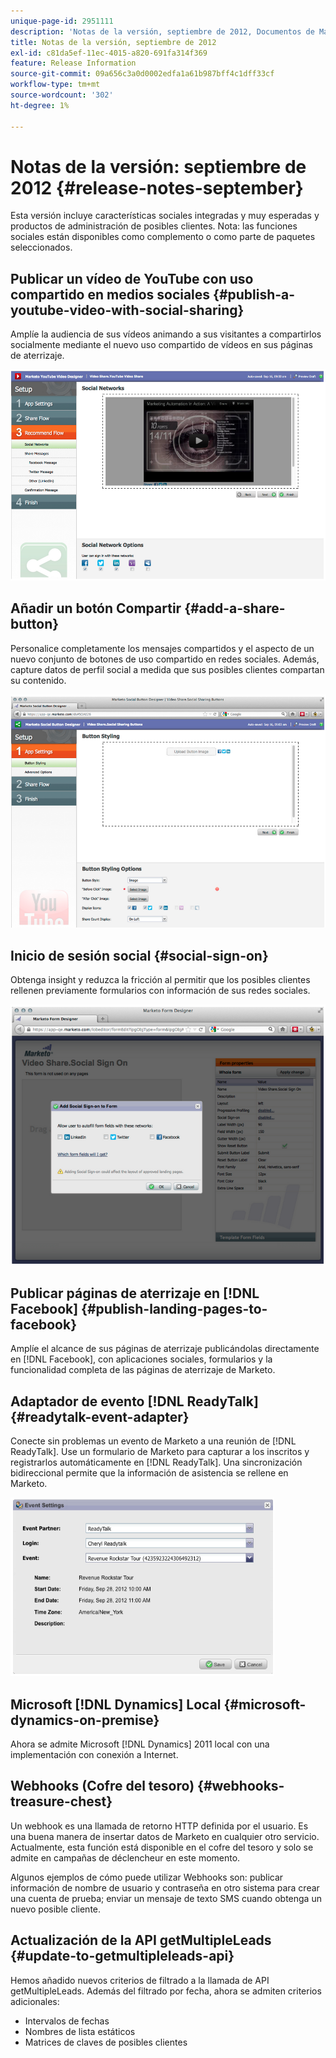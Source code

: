 ```yaml
---
unique-page-id: 2951111
description: 'Notas de la versión, septiembre de 2012, Documentos de Marketo: documentación del producto'
title: Notas de la versión, septiembre de 2012
exl-id: c81da5ef-11ec-4015-a820-691fa314f369
feature: Release Information
source-git-commit: 09a656c3a0d0002edfa1a61b987bff4c1dff33cf
workflow-type: tm+mt
source-wordcount: '302'
ht-degree: 1%

---
```


# Notas de la versión: septiembre de 2012 {#release-notes-september}

Esta versión incluye características sociales integradas y muy esperadas y productos de administración de posibles clientes. Nota: las funciones sociales están disponibles como complemento o como parte de paquetes seleccionados.

## Publicar un vídeo de YouTube con uso compartido en medios sociales {#publish-a-youtube-video-with-social-sharing}

Amplíe la audiencia de sus vídeos animando a sus visitantes a compartirlos socialmente mediante el nuevo uso compartido de vídeos en sus páginas de aterrizaje.

![](assets/image2014-9-23-10-3a39-3a21.png)

## Añadir un botón Compartir {#add-a-share-button}

Personalice completamente los mensajes compartidos y el aspecto de un nuevo conjunto de botones de uso compartido en redes sociales. Además, capture datos de perfil social a medida que sus posibles clientes compartan su contenido.

![](assets/image2014-9-23-10-3a39-3a46.png)

## Inicio de sesión social {#social-sign-on}

Obtenga insight y reduzca la fricción al permitir que los posibles clientes rellenen previamente formularios con información de sus redes sociales.

![](assets/image2014-9-23-10-3a40-3a2.png)

## Publicar páginas de aterrizaje en [!DNL Facebook] {#publish-landing-pages-to-facebook}

Amplíe el alcance de sus páginas de aterrizaje publicándolas directamente en [!DNL Facebook], con aplicaciones sociales, formularios y la funcionalidad completa de las páginas de aterrizaje de Marketo.

## Adaptador de evento [!DNL ReadyTalk] {#readytalk-event-adapter}

Conecte sin problemas un evento de Marketo a una reunión de [!DNL ReadyTalk]. Use un formulario de Marketo para capturar a los inscritos y registrarlos automáticamente en [!DNL ReadyTalk]. Una sincronización bidireccional permite que la información de asistencia se rellene en Marketo.

![](assets/image2014-9-23-10-3a40-3a16.png)

## Microsoft [!DNL Dynamics] Local {#microsoft-dynamics-on-premise}

Ahora se admite Microsoft [!DNL Dynamics] 2011 local con una implementación con conexión a Internet.

## Webhooks (Cofre del tesoro) {#webhooks-treasure-chest}

Un webhook es una llamada de retorno HTTP definida por el usuario. Es una buena manera de insertar datos de Marketo en cualquier otro servicio. Actualmente, esta función está disponible en el cofre del tesoro y solo se admite en campañas de déclencheur en este momento.

Algunos ejemplos de cómo puede utilizar Webhooks son: publicar información de nombre de usuario y contraseña en otro sistema para crear una cuenta de prueba; enviar un mensaje de texto SMS cuando obtenga un nuevo posible cliente.

## Actualización de la API getMultipleLeads {#update-to-getmultipleleads-api}

Hemos añadido nuevos criterios de filtrado a la llamada de API getMultipleLeads. Además del filtrado por fecha, ahora se admiten criterios adicionales:

* Intervalos de fechas
* Nombres de lista estáticos
* Matrices de claves de posibles clientes
